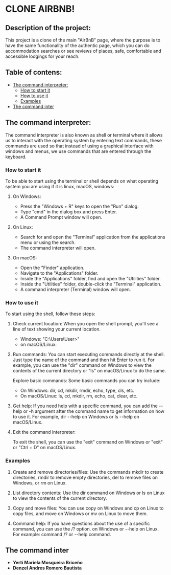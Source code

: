# CLONE AIRBNB!

## Description of the project:

This project is a clone of the main "AirBnB" page,
where the purpose is to have the same functionality of the authentic page,
which you can do accommodation searches or see reviews
of places, safe, comfortable and accessible lodgings for your reach.

## Table of contens:
- [The command interpreter:](#the-command-interpreter)
   - [How to start it](#how-to-start-it)
   - [How to use it](#how-to-use-it)
   - [Examples](#examples)
- [The command inter](#the-command-inter)

## The command interpreter:

The command interpreter is also known as shell or terminal
where it allows us to interact with the operating system by
entering text commands, these commands are used so that instead of using
a graphical interface with windows and menus,
we use commands that are entered through the keyboard.

### How to start it

To be able to start using the terminal or shell depends
on what operating system you are using if it is linux, macOS, windows:

1. On Windows:
   - Press the "Windows + R" keys to open the "Run" dialog.
   - Type "cmd" in the dialog box and press Enter.
   - A Command Prompt window will open.

2. On Linux:
   - Search for and open the "Terminal" application from
     the applications menu or using the search.
   - The command interpreter will open.

3. On macOS:
   - Open the "Finder" application.
   - Navigate to the "Applications" folder.
   - Inside the "Applications" folder, find and open the "Utilities" folder.
   - Inside the "Utilities" folder, double-click the "Terminal" application.
   - A command interpreter (Terminal) window will open.

### How to use it

To start using the shell, follow these steps:

1. Check current location:
   When you open the shell prompt, you'll see a
   line of text showing your current location.
   - Windows: "C:\Users\User>"
   - on macOS/Linux:

2. Run commands:
   You can start executing commands directly at the shell.
   Just type the name of the command and then hit Enter to run it.
   For example, you can use the "dir" command on Windows to view
   the contents of the current directory or "ls" on macOS/Linux to do the same.

   Explore basic commands:
   Some basic commands you can try include:

    - On Windows: dir, cd, mkdir, rmdir, echo, type, cls, etc.
    - On macOS/Linux: ls, cd, mkdir, rm, echo, cat, clear, etc.

3. Get help:
    If you need help with a specific command, you can add the --help or -h
    argument after the command name to get information on how to use it.
    For example, dir --help on Windows or ls --help on macOS/Linux.

4. Exit the command interpreter:

   To exit the shell, you can use the "exit" command on Windows
   or "exit" or "Ctrl + D" on macOS/Linux.

### Examples

1. Create and remove directories/files: Use the commands
   mkdir to create directories, rmdir to remove empty directories,
   del to remove files on Windows, or rm on Linux.

2. List directory contents: Use the dir command on Windows
   or ls on Linux to view the contents of the current directory.

3. Copy and move files: You can use copy on Windows and cp
   on Linux to copy files, and move on Windows or mv on Linux to move them.

4. Command help: If you have questions about the use
   of a specific command, you can use the /? option. on Windows
   or --help on Linux. For example: command /? or --help command.

## The command inter

- **Yerti Mariela Mosqueira Briceño**
- **Denzel Andres Romero Bautista**                                   
